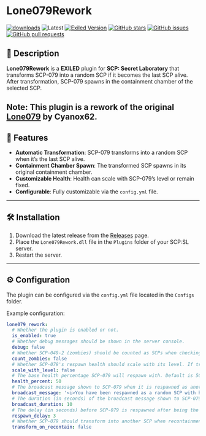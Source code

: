 # Lone079Rework

[![downloads](https://img.shields.io/github/downloads/NaxefirYT/Lone079Rework/total?style=for-the-badge&logo=icloud&color=%233A6D8C)](https://github.com/NaxefirYT/Lone079Rework/releases/latest)
![Latest](https://img.shields.io/github/v/release/NaxefirYT/Lone079Rework?style=for-the-badge&label=Latest%20Release&color=%23D91656)
[![Exiled Version](https://img.shields.io/badge/Exiled-9.4.0+-blue?style=for-the-badge)](https://github.com/Exiled-Team/EXILED)
[![GitHub stars](https://img.shields.io/github/stars/NaxefirYT/Lone079Rework?style=for-the-badge&logo=github&color=yellow)](https://github.com/NaxefirYT/Lone079Rework/stargazers)
[![GitHub issues](https://img.shields.io/github/issues/NaxefirYT/Lone079Rework?style=for-the-badge&logo=github&color=orange)](https://github.com/NaxefirYT/Lone079Rework/issues)
[![GitHub pull requests](https://img.shields.io/github/issues-pr/NaxefirYT/Lone079Rework?style=for-the-badge&logo=github&color=blue)](https://github.com/NaxefirYT/Lone079Rework/pulls)

## 📖 Description

**Lone079Rework** is a **EXILED** plugin for **SCP: Secret Laboratory** that transforms SCP-079 into a random SCP if it becomes the last SCP alive. After transformation, SCP-079 spawns in the containment chamber of the selected SCP.

**Note**: This plugin is a rework of the original [Lone079](https://github.com/Cyanox62/Lone079) by Cyanox62.
---

## 🚀 Features

- **Automatic Transformation**: SCP-079 transforms into a random SCP when it’s the last SCP alive.
- **Containment Chamber Spawn**: The transformed SCP spawns in its original containment chamber.
- **Customizable Health**: Health can scale with SCP-079’s level or remain fixed.
- **Configurable**: Fully customizable via the `config.yml` file.

---

## 🛠️ Installation

1. Download the latest release from the [Releases](https://github.com/NaxefirYT/Lone079Rework/releases) page.
2. Place the `Lone079Rework.dll` file in the `Plugins` folder of your SCP:SL server.
3. Restart the server.

---

## ⚙️ Configuration

The plugin can be configured via the `config.yml` file located in the `Configs` folder.

Example configuration:
```yaml
lone079_rework:
  # Whether the plugin is enabled or not.
  is_enabled: true
  # Whether debug messages should be shown in the server console.
  debug: false
  # Whether SCP-049-2 (zombies) should be counted as SCPs when checking if SCP-079 is the last SCP alive.
  count_zombies: false
  # Whether SCP-079's respawn health should scale with its level. If true, health increases by 5% per level.
  scale_with_level: false
  # The base health percentage SCP-079 will respawn with. Default is 50%.
  health_percent: 50
  # The broadcast message shown to SCP-079 when it is respawned as another SCP.
  broadcast_message: '<i>You have been respawned as a random SCP with half health because all other SCPs have died.</i>'
  # The duration (in seconds) of the broadcast message shown to SCP-079 when it is respawned.
  broadcast_duration: 10
  # The delay (in seconds) before SCP-079 is respawned after being the last SCP alive.
  respawn_delay: 3
  # Whether SCP-079 should transform into another SCP when recontainment.
  transform_on_recontain: false

